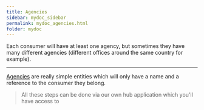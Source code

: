 ```yaml
---
title: Agencies
sidebar: mydoc_sidebar
permalink: mydoc_agencies.html
folder: mydoc
---
```


Each consumer will have at least one agency, but sometimes they have many different agencies (different offices around the same country for example).

---

[Agencies](https://hub.airgateway.net/api/static/swagger-ui/#!/Agencies/post_agencies) are really simple entities which will only have a name and a reference to the consumer they belong.

> All these steps can be done via our own hub application which you'll have access to
